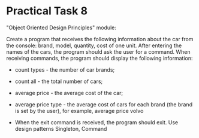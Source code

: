 # Practical Task 8
"Object Oriented Design Principles" module:

Create a program that receives the following information about the car from the console: brand, model, quantity, cost of one unit. After entering the names of the cars, the program should ask the user for a command. When receiving commands, the program should display the following information:

- count types - the number of car brands;

- count all - the total number of cars;

- average price - the average cost of the car;

- average price type - the average cost of cars for each brand (the brand is set by the user), for example, average price volvo

- When the exit command is received, the program should exit. Use design patterns Singleton, Command
